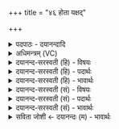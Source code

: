 +++
title = "४६ होता यक्षद्"

+++
<details><summary>पदपाठः - दयानन्दादि</summary>

होता॑। य॒क्ष॒त्। वन॒स्पति॑म्। अ॒भि। हि। पि॒ष्टत॑म॒येति॑ पि॒ष्टऽत॑मया। रभि॑ष्ठया। र॒श॒नया॑। अधि॑त। यत्र॑। अ॒श्विनोः॑। छाग॑स्य। ह॒विषः॑। प्रि॒या। धामा॑नि। यत्र॑। सर॑स्वत्याः। मे॒षस्य॑। ह॒विषः। प्रि॒या। धामा॑नि। यत्र॑। इन्द्र॑स्य। ऋ॒ष॒भस्य॑। ह॒विषः॑। प्रि॒या। धामा॑नि। यत्र॑। अ॒ग्नेः। प्रि॒या। धामा॑नि। यत्र॑। सोम॑स्य। प्रि॒या। धामा॑नि। यत्र॑। इन्द्र॑स्य। सु॒त्राम्ण॒ इति॑ सु॒ऽत्राम्णः॑। प्रि॒या। धामा॑नि। यत्र॑। स॒वि॒तुः। प्रि॒या। धामा॑नि। यत्र॑। वरु॑णस्य। प्रि॒या। धामा॑नि। यत्र॑। वन॒स्पतेः॑। प्रि॒या। पाथा॑ꣳसि। यत्र॑। दे॒वाना॑म्। आ॒ज्य॒पाना॒मित्या॑ज्य॒ऽपाना॑म्। प्रि॒या। धामा॑नि। यत्र॑। अ॒ग्नेः। होतुः॑। प्रि॒या। धामा॑नि। तत्र॑। ए॒तान्। प्र॒स्तुत्ये॒वेति॑ प्र॒ऽस्तुत्य॑ऽइव। उ॒प॒स्तुत्ये॒वेत्यु॑प॒ऽस्तुत्य॑इव। उपाव॑स्रक्ष॒दित्यु॑प॒ऽअव॑स्रक्षत्। रभी॑यसऽइ॒वेति॒ रभी॑यसःइव। कृ॒त्वी। कर॑त्। ए॒वम्। देवः॑। वन॒स्पतिः॑। जु॒षता॑म्। ह॒विः। होतः॑। यज॑। ४६।
</details>

<details><summary>अधिमन्त्रम् (VC)</summary>

- अश्व्यादयो देवताः
- स्वस्त्यात्रेय ऋषिः
- कृतिः
- षड्जः
</details>

<details><summary>दयानन्द-सरस्वती (हि) - विषयः</summary>

फिर उसी विषय को अगले मन्त्र में कहा है ॥
</details>

<details><summary>दयानन्द-सरस्वती (हि) - पदार्थः</summary>

पदार्थान्वयभाषाः -  हे (होतः) देनेहारे ! जैसे (होता) लेने हारा सत्पुरुष (पिष्टतमया) अति पिसी हुई (रभिष्ठया) अत्यन्त शीघ्रता से बढ़नेवाली वा जिस का बहुत प्रकार से प्रारम्भ होता है, उस वस्तु और (रशनया) रश्मि के साथ (यत्र) जहाँ (अश्विनोः) सूर्य्य और चन्द्रमा के सम्बन्ध से पालित (छागस्य) घास को छेदने-खाने हारे बकरा आदि पशु और (हविषः) देने योग्य पदार्थ सम्बन्धी (प्रिया) मनोहर (धामानि) उत्पन्न होने-ठहरने की जगह और नाम वा (यत्र) जहाँ (सरस्वत्याः) नदी (मेषस्य) मेंढ़ा और (हविषः) ग्रहण करने पदार्थ-सम्बन्धी (प्रिया) मनोहर (धामानि) जन्म, स्थान और नाम वा (यत्र) जहाँ (इन्द्रस्य) ऐश्वर्ययुक्त जन के (ऋषभस्य) प्राप्त होने और (हविषः) देने योग्य पदार्थ के (प्रिया) प्यारे मन के हरनेवाले (धामानि) जन्म, स्थान और नाम वा (यत्र) जहाँ (अग्नेः) प्रसिद्ध और बिजुलीरूप अग्नि के (प्रिया) मनोहर (धामानि) जन्म स्थान और नाम वा (यत्र) जहाँ (सोमस्य) ओषधियों के (प्रिया) मनोहर (धामानि) जन्म, स्थान और नाम वा (यत्र) जहाँ (सुत्राम्णः) भलीभाँति रक्षा करनेवाले (इन्द्रस्य) ऐश्वर्ययुक्त उत्तम पुरुष के (प्रिया) मनोहर (धामानि) जन्म, स्थान और नाम वा (यत्र) जहाँ (सवितुः) सब को प्रेरणा देने हारे पवन के (प्रिया) मनोहर (धामानि) उत्पन्न होने-ठहरने की जगह और नाम वा (यत्र) जहाँ (वरुणस्य) श्रेष्ठ पदार्थ के (प्रिया) मनोहर (धामानि) जन्म, स्थान और नाम वा (यत्र) जहाँ (वनस्पतेः) वट आदि वृक्षों के (प्रिया) उत्तम (पाथांसि) अन्न अर्थात् उन के पीने के जल वा (यत्र) जहाँ (आज्यपानाम्) गति अर्थात् अपनी कक्षा में घूमने से जीवों के पालनेवाले (देवानाम्) पृथिवी आदि दिव्य लोकों का (प्रिया) उत्तम (धामानि) उत्पन्न होना उनके ठहरने की जगह और नाम वा (यत्र) जहाँ (होतुः) उत्तम सुख देने और (अग्नेः) विद्या से प्रकाशमान होने हारे अग्नि के (प्रिया) मनोहर (धामानि) जन्म स्थान और नाम हैं, (तत्र) वहाँ (एतान्) इन उक्त पदार्थों की (प्रस्तुत्येव) प्रकरण से अर्थात् समय-समय से चाहना सी कर और (उपस्तुत्येव) उनकी समीप प्रशंसा सी करके (उपावस्रक्षत्) उनको गुण-कर्म-स्वभाव से यथायोग्य कामों में उपार्जन करे अर्थात् उक्त पदार्थों का संचय करे (रभीयस इव) बहुत प्रकार से अतीव आरम्भ के समान (कृत्वी) करके कार्य्यों के उपयोग में लावे (एवम्) और उस प्रकार (करत्) उनका व्यवहार करे वा जैसे (वनस्पतिः) सूर्य आदि लोकों की किरणों की पालना करने हारा और (देवः) दिव्यगुणयुक्त अग्नि (हविः) संस्कार किये अर्थात् उत्तमता से बनाये हुए पदार्थ का (जुषताम्) सेवन करे और (हि) निश्चय से (वनस्पतिम्) वट आदि वृक्षों को (अभि, यक्षत्) सब ओर से पहुँचे अर्थात् बिजुली रूप से प्राप्त हो और (अधित) उनका धारण करे, वैसे तू (यज) सब व्यवहारों की सङ्गति किया कर ॥४६ ॥
</details>

<details><summary>दयानन्द-सरस्वती (हि) - भावार्थः</summary>

भावार्थभाषाः -  इस मन्त्र में उपमा और वाचकलुप्तोपमालङ्कार हैं। जो मनुष्य ईश्वर के उत्पन्न किये हुए पदार्थों के गुण, कर्म और स्वभावों को जान कर इन को कार्य की सिद्धि के लिए भलीभाँति युक्त करें तो वे अपने चाहे हुए सुखों को प्राप्त होवें ॥४६ ॥
</details>

<details><summary>दयानन्द-सरस्वती (सं) - विषयः</summary>

पुनस्तमेव विषयमाह ॥
</details>

<details><summary>दयानन्द-सरस्वती (सं) - पदार्थः</summary>

पदार्थान्वयभाषाः -  हे होतर्यथा होता पिष्टतमया रभिष्ठया रशनया यत्राऽश्विनोश्छागस्य हविषः प्रिया धामानि यत्र सरस्वत्या मेषस्य हविषः प्रिया धामानि यत्रेन्द्रस्यर्षभस्य हविषः प्रिया धामानि यत्राग्नेः प्रिया धामानि यत्र सोमस्य प्रिया धामानि यत्र सुत्राम्ण इन्द्रस्य प्रिया धामानि यत्र सवितुः प्रिया धामानि यत्र वरुणस्य प्रिया धामानि यत्र वनस्पतेः प्रिया पाथांसि यत्राज्यपानां देवानां प्रिया धामानि यत्र होतुरग्नेः प्रिया धामानि सन्ति तत्रैतान् प्रस्तुत्येवोपस्तुत्येवोपावस्रक्षद् रभीयस इव कृत्वी कार्य्येषूपयुञ्जीतैवं करद्यथा वनस्पतिर्देवो हविर्जुषतां हि वनस्पतिमभियक्षदधित तथा त्वं यज ॥४६ ॥
</details>

<details><summary>दयानन्द-सरस्वती (सं) - भावार्थः</summary>

भावार्थभाषाः -  अत्रोपमावाचकलुप्तोपमालङ्कारौ। यदि मनुष्या ईश्वरेण सृष्टानां पदार्थानां गुणकर्मस्वभावान् विदित्वैतान् कार्य्यसिद्धये प्रयुञ्जीरँस्तर्हि स्वेष्टानि सुखानि लभेरन् ॥४६ ॥
</details>

<details><summary>सविता जोशी ← दयानन्दः (म) - भावार्थः</summary>

भावार्थभाषाः -  या मंत्रात वाचकलुप्तोपमालंकार आहे. जी माणसे ईश्वराने निर्माण केलेल्या पदार्थांचे गुण, कर्म, स्वभाव जाणून कार्यसिद्धीसाठी ते व्यवहारात आणतात त्यांनी इच्छित सुख प्राप्त होते.
</details>